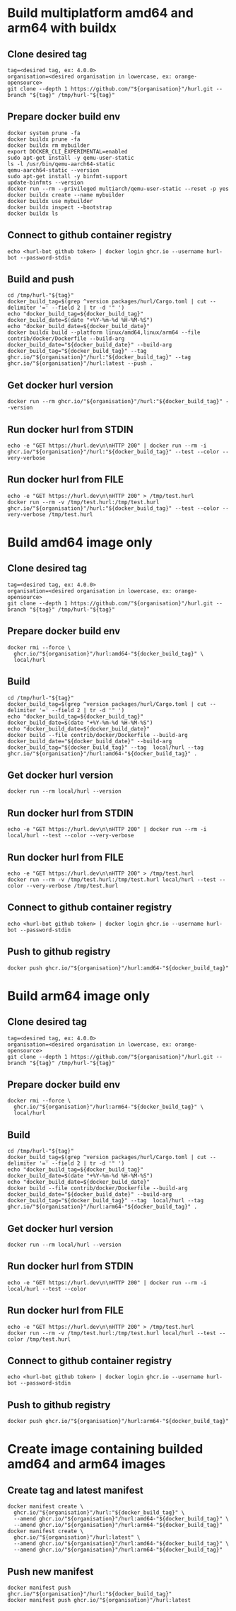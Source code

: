 # Build multiplatform amd64 and arm64 with buildx

## Clone desired tag

```
tag=<desired tag, ex: 4.0.0>
organisation=<desired organisation in lowercase, ex: orange-opensource>
git clone --depth 1 https://github.com/"${organisation}"/hurl.git --branch "${tag}" /tmp/hurl-"${tag}"
```

## Prepare docker build env

```
docker system prune -fa
docker buildx prune -fa
docker buildx rm mybuilder
export DOCKER_CLI_EXPERIMENTAL=enabled
sudo apt-get install -y qemu-user-static
ls -l /usr/bin/qemu-aarch64-static
qemu-aarch64-static --version
sudo apt-get install -y binfmt-support
update-binfmts --version
docker run --rm --privileged multiarch/qemu-user-static --reset -p yes
docker buildx create --name mybuilder
docker buildx use mybuilder
docker buildx inspect --bootstrap
docker buildx ls
```

## Connect to github container registry

```
echo <hurl-bot github token> | docker login ghcr.io --username hurl-bot --password-stdin
```

## Build and push

```
cd /tmp/hurl-"${tag}"
docker_build_tag=$(grep ^version packages/hurl/Cargo.toml | cut --delimiter '=' --field 2 | tr -d '" ')
echo "docker_build_tag=${docker_build_tag}"
docker_build_date=$(date "+%Y-%m-%d %H-%M-%S")
echo "docker_build_date=${docker_build_date}"
docker buildx build --platform linux/amd64,linux/arm64 --file contrib/docker/Dockerfile --build-arg docker_build_date="${docker_build_date}" --build-arg docker_build_tag="${docker_build_tag}" --tag ghcr.io/"${organisation}"/hurl:"${docker_build_tag}" --tag ghcr.io/"${organisation}"/hurl:latest --push .
```

## Get docker hurl version

```
docker run --rm ghcr.io/"${organisation}"/hurl:"${docker_build_tag}" --version
```

## Run docker hurl from STDIN

```
echo -e "GET https://hurl.dev\n\nHTTP 200" | docker run --rm -i ghcr.io/"${organisation}"/hurl:"${docker_build_tag}" --test --color --very-verbose
```

## Run docker hurl from FILE

```
echo -e "GET https://hurl.dev\n\nHTTP 200" > /tmp/test.hurl
docker run --rm -v /tmp/test.hurl:/tmp/test.hurl ghcr.io/"${organisation}"/hurl:"${docker_build_tag}" --test --color --very-verbose /tmp/test.hurl
```

# Build amd64 image only

## Clone desired tag

```
tag=<desired tag, ex: 4.0.0>
organisation=<desired organisation in lowercase, ex: orange-opensource>
git clone --depth 1 https://github.com/"${organisation}"/hurl.git --branch "${tag}" /tmp/hurl-"${tag}"
```

## Prepare docker build env

```
docker rmi --force \
  ghcr.io/"${organisation}"/hurl:amd64-"${docker_build_tag}" \
  local/hurl
```

## Build

```
cd /tmp/hurl-"${tag}"
docker_build_tag=$(grep ^version packages/hurl/Cargo.toml | cut --delimiter '=' --field 2 | tr -d '" ')
echo "docker_build_tag=${docker_build_tag}"
docker_build_date=$(date "+%Y-%m-%d %H-%M-%S")
echo "docker_build_date=${docker_build_date}"
docker build --file contrib/docker/Dockerfile --build-arg docker_build_date="${docker_build_date}" --build-arg docker_build_tag="${docker_build_tag}" --tag  local/hurl --tag ghcr.io/"${organisation}"/hurl:amd64-"${docker_build_tag}" .
```

## Get docker hurl version

```
docker run --rm local/hurl --version
```

## Run docker hurl from STDIN

```
echo -e "GET https://hurl.dev\n\nHTTP 200" | docker run --rm -i local/hurl --test --color --very-verbose
```

## Run docker hurl from FILE

```
echo -e "GET https://hurl.dev\n\nHTTP 200" > /tmp/test.hurl
docker run --rm -v /tmp/test.hurl:/tmp/test.hurl local/hurl --test --color --very-verbose /tmp/test.hurl
```

## Connect to github container registry

```
echo <hurl-bot github token> | docker login ghcr.io --username hurl-bot --password-stdin
```

## Push to github registry

```
docker push ghcr.io/"${organisation}"/hurl:amd64-"${docker_build_tag}"
```

# Build arm64 image only

## Clone desired tag

```
tag=<desired tag, ex: 4.0.0>
organisation=<desired organisation in lowercase, ex: orange-opensource>
git clone --depth 1 https://github.com/"${organisation}"/hurl.git --branch "${tag}" /tmp/hurl-"${tag}"
```

## Prepare docker build env

```
docker rmi --force \
  ghcr.io/"${organisation}"/hurl:arm64-"${docker_build_tag}" \
  local/hurl
```

## Build

```
cd /tmp/hurl-"${tag}"
docker_build_tag=$(grep ^version packages/hurl/Cargo.toml | cut --delimiter '=' --field 2 | tr -d '" ')
echo "docker_build_tag=${docker_build_tag}"
docker_build_date=$(date "+%Y-%m-%d %H-%M-%S")
echo "docker_build_date=${docker_build_date}"
docker build --file contrib/docker/Dockerfile --build-arg docker_build_date="${docker_build_date}" --build-arg docker_build_tag="${docker_build_tag}" --tag  local/hurl --tag ghcr.io/"${organisation}"/hurl:arm64-"${docker_build_tag}" .
```

## Get docker hurl version

```
docker run --rm local/hurl --version
```

## Run docker hurl from STDIN

```
echo -e "GET https://hurl.dev\n\nHTTP 200" | docker run --rm -i local/hurl --test --color
```

## Run docker hurl from FILE

```
echo -e "GET https://hurl.dev\n\nHTTP 200" > /tmp/test.hurl
docker run --rm -v /tmp/test.hurl:/tmp/test.hurl local/hurl --test --color /tmp/test.hurl
```

## Connect to github container registry

```
echo <hurl-bot github token> | docker login ghcr.io --username hurl-bot --password-stdin
```

## Push to github registry

```
docker push ghcr.io/"${organisation}"/hurl:arm64-"${docker_build_tag}"
```

# Create image containing builded amd64 and arm64 images
## Create tag and latest manifest

```
docker manifest create \
  ghcr.io/"${organisation}"/hurl:"${docker_build_tag}" \
  --amend ghcr.io/"${organisation}"/hurl:amd64-"${docker_build_tag}" \
  --amend ghcr.io/"${organisation}"/hurl:arm64-"${docker_build_tag}"
docker manifest create \
  ghcr.io/"${organisation}"/hurl:latest" \
  --amend ghcr.io/"${organisation}"/hurl:amd64-"${docker_build_tag}" \
  --amend ghcr.io/"${organisation}"/hurl:arm64-"${docker_build_tag}"
```

## Push new manifest

```
docker manifest push ghcr.io/"${organisation}"/hurl:"${docker_build_tag}"
docker manifest push ghcr.io/"${organisation}"/hurl:latest
```
